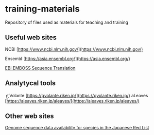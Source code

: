 # training-materials
Repository of files used as materials for teaching and training


## Useful web sites
NCBI [https://www.ncbi.nlm.nih.gov/](https://www.ncbi.nlm.nih.gov/)

Ensembl [https://asia.ensembl.org/](https://asia.ensembl.org/)

[EBI EMBOSS Sequence Translation](https://www.ebi.ac.uk/Tools/st/)

## Analytycal tools
ｇVolante [https://gvolante.riken.jp/](https://gvolante.riken.jp/)
aLeaves [https://aleaves.riken.jp/aleaves/](https://aleaves.riken.jp/aleaves/)

## Other web sites
[Genome sequence data availability
for species in the
Japanese Red List](https://kirill-kryukov.com/study/Rare-species-of-Japan/)

